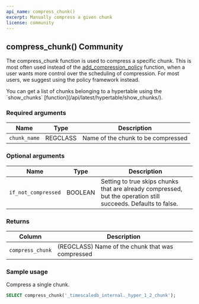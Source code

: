 ```yaml
---
api_name: compress_chunk()
excerpt: Manually compress a given chunk
license: community
---
```


## compress_chunk() <tag type="community">Community</tag>

The compress_chunk function is used to compress a specific chunk. This is
most often used instead of the
[add_compression_policy](/compression/add_compression_policy/) function, when a user
wants more control over the scheduling of compression. For most users, we
suggest using the policy framework instead.

<highlight type="tip">
You can get a list of chunks belonging to a hypertable using the
`show_chunks` [function](/api/latest/hypertable/show_chunks/).
</highlight>

### Required arguments

|Name|Type|Description|
|---|---|---|
| `chunk_name` | REGCLASS | Name of the chunk to be compressed|


### Optional arguments

|Name|Type|Description|
|---|---|---|
| `if_not_compressed` | BOOLEAN | Setting to true skips chunks that are already compressed, but the operation still succeeds. Defaults to false.|

### Returns

|Column|Description|
|---|---|
| `compress_chunk` | (REGCLASS) Name of the chunk that was compressed|


### Sample usage
Compress a single chunk.

``` sql
SELECT compress_chunk('_timescaledb_internal._hyper_1_2_chunk');
```
